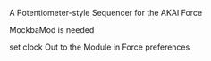 A Potentiometer-style Sequencer for the AKAI Force

MockbaMod is needed

set clock Out to the Module in Force preferences
